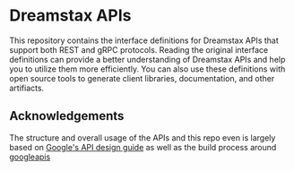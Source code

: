 # Dreamstax APIs

This repository contains the interface definitions for Dreamstax APIs that support both REST and gRPC protocols. Reading the original interface definitions can provide a better understanding of Dreamstax APIs and help you to utilize them more efficiently. You can also use these definitions with open source tools to generate client libraries, documentation, and other artifiacts.

## Acknowledgements
The structure and overall usage of the APIs and this repo even is largely based on [Google's API design guide](https://cloud.google.com/apis/design) as well as the build process around [googleapis](https://github.com/googleapis/googleapis)
